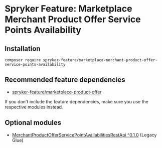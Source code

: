 # Spryker Feature: Marketplace Merchant Product Offer Service Points Availability



## Installation

```
composer require spryker-feature/marketplace-merchant-product-offer-service-points-availability
```

## Recommended feature dependencies
- [spryker-feature/marketplace-product-offer](https://github.com/spryker-feature/marketplace-product-offer)

If you don't include the feature dependencies, make sure you use the respective modules instead.

## Optional modules
- [MerchantProductOfferServicePointAvailabilitiesRestApi ^0.1.0](https://github.com/spryker/merchant-product-offer-service-point-availabilities-rest-api) (Legacy Glue)
